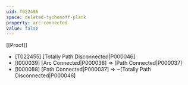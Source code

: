 ```yaml
---
uid: T022496
space: deleted-tychonoff-plank
property: arc-connected
value: false
---
```

[[Proof]]

* [T022455] [Totally Path Disconnected|P000046]
* [I000039] [Arc Connected|P000038] => [Path Connected|P000037]
* [I000088] [Path Connected|P000037] => ~[Totally Path Disconnected|P000046]

